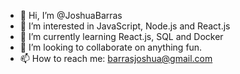 - 👋 Hi, I’m @JoshuaBarras
- 👀 I’m interested in JavaScript, Node.js and React.js
- 🌱 I’m currently learning React.js, SQL and Docker
- 💞️ I’m looking to collaborate on anything fun.
- 📫 How to reach me: barrasjoshua@gmail.com

<!---
JoshuaBarras/JoshuaBarras is a ✨ special ✨ repository because its `README.md` (this file) appears on your GitHub profile.
You can click the Preview link to take a look at your changes.
--->
